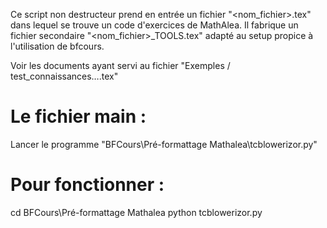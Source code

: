 Ce script non destructeur prend en entrée un fichier "<nom_fichier>.tex" dans lequel se trouve un code d'exercices de MathAlea. 
Il fabrique un fichier secondaire "<nom_fichier>_TOOLS.tex" adapté au setup propice à l'utilisation de bfcours. 

Voir les documents ayant servi au fichier "Exemples / test_connaissances….tex"

# Le fichier main : 
Lancer le programme "BFCours\Pré-formattage Mathalea\tcblowerizor.py" 

# Pour fonctionner : 
cd BFCours\Pré-formattage Mathalea
python tcblowerizor.py